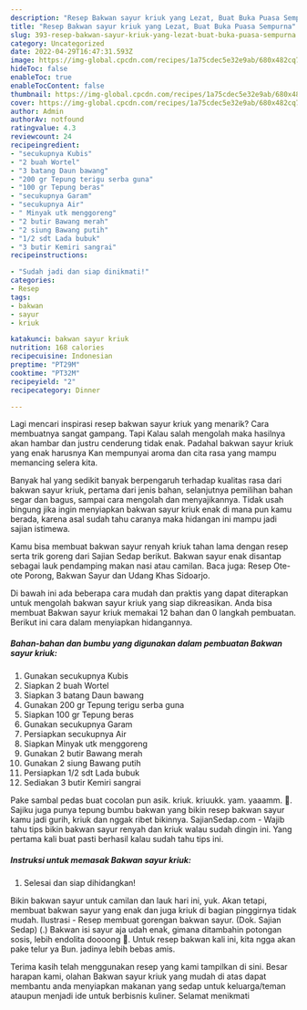 ```yaml
---
description: "Resep Bakwan sayur kriuk yang Lezat, Buat Buka Puasa Sempurna"
title: "Resep Bakwan sayur kriuk yang Lezat, Buat Buka Puasa Sempurna"
slug: 393-resep-bakwan-sayur-kriuk-yang-lezat-buat-buka-puasa-sempurna
category: Uncategorized
date: 2022-04-29T16:47:31.593Z
image: https://img-global.cpcdn.com/recipes/1a75cdec5e32e9ab/680x482cq70/bakwan-sayur-kriuk-foto-resep-utama.jpg
hideToc: false
enableToc: true
enableTocContent: false
thumbnail: https://img-global.cpcdn.com/recipes/1a75cdec5e32e9ab/680x482cq70/bakwan-sayur-kriuk-foto-resep-utama.jpg
cover: https://img-global.cpcdn.com/recipes/1a75cdec5e32e9ab/680x482cq70/bakwan-sayur-kriuk-foto-resep-utama.jpg
author: Admin
authorAv: notfound
ratingvalue: 4.3
reviewcount: 24
recipeingredient:
- "secukupnya Kubis"
- "2 buah Wortel"
- "3 batang Daun bawang"
- "200 gr Tepung terigu serba guna"
- "100 gr Tepung beras"
- "secukupnya Garam"
- "secukupnya Air"
- " Minyak utk menggoreng"
- "2 butir Bawang merah"
- "2 siung Bawang putih"
- "1/2 sdt Lada bubuk"
- "3 butir Kemiri sangrai"
recipeinstructions:

- "Sudah jadi dan siap dinikmati!"
categories:
- Resep
tags:
- bakwan
- sayur
- kriuk

katakunci: bakwan sayur kriuk 
nutrition: 168 calories
recipecuisine: Indonesian
preptime: "PT29M"
cooktime: "PT32M"
recipeyield: "2"
recipecategory: Dinner

---
```



Lagi mencari inspirasi resep bakwan sayur kriuk yang menarik? Cara membuatnya sangat gampang. Tapi Kalau salah mengolah maka hasilnya akan hambar dan justru cenderung tidak enak. Padahal bakwan sayur kriuk yang enak harusnya Kan mempunyai aroma dan cita rasa yang mampu memancing selera kita.


Banyak hal yang sedikit banyak berpengaruh terhadap kualitas rasa dari bakwan sayur kriuk, pertama dari jenis bahan, selanjutnya pemilihan bahan segar dan bagus, sampai cara mengolah dan menyajikannya. Tidak usah bingung jika ingin menyiapkan bakwan sayur kriuk enak di mana pun kamu berada, karena asal sudah tahu caranya maka hidangan ini mampu jadi sajian istimewa.

Kamu bisa membuat bakwan sayur renyah kriuk tahan lama dengan resep serta trik goreng dari Sajian Sedap berikut. Bakwan sayur enak disantap sebagai lauk pendamping makan nasi atau camilan. Baca juga: Resep Ote-ote Porong, Bakwan Sayur dan Udang Khas Sidoarjo.


Di bawah ini ada beberapa cara mudah dan praktis yang dapat diterapkan untuk mengolah bakwan sayur kriuk yang siap dikreasikan. Anda bisa membuat Bakwan sayur kriuk memakai 12 bahan dan 0 langkah pembuatan. Berikut ini cara dalam menyiapkan hidangannya.

<!--inarticleads1-->

##### Bahan-bahan dan bumbu yang digunakan dalam pembuatan Bakwan sayur kriuk:

1. Gunakan secukupnya Kubis
1. Siapkan 2 buah Wortel
1. Siapkan 3 batang Daun bawang
1. Gunakan 200 gr Tepung terigu serba guna
1. Siapkan 100 gr Tepung beras
1. Gunakan secukupnya Garam
1. Persiapkan secukupnya Air
1. Siapkan  Minyak utk menggoreng
1. Gunakan 2 butir Bawang merah
1. Gunakan 2 siung Bawang putih
1. Persiapkan 1/2 sdt Lada bubuk
1. Sediakan 3 butir Kemiri sangrai


Pake sambal pedas buat cocolan pun asik. kriuk. kriuukk. yam. yaaamm. 🤤. Sajiku juga punya tepung bumbu bakwan yang bikin resep bakwan sayur kamu jadi gurih, kriuk dan nggak ribet bikinnya. SajianSedap.com - Wajib tahu tips bikin bakwan sayur renyah dan kriuk walau sudah dingin ini. Yang pertama kali buat pasti berhasil kalau sudah tahu tips ini. 

<!--inarticleads2-->

##### Instruksi untuk memasak Bakwan sayur kriuk:


1. Selesai dan siap dihidangkan!

Bikin bakwan sayur untuk camilan dan lauk hari ini, yuk. Akan tetapi, membuat bakwan sayur yang enak dan juga kriuk di bagian pinggirnya tidak mudah. Ilustrasi - Resep membuat gorengan bakwan sayur. (Dok. Sajian Sedap) (.) Bakwan isi sayur aja udah enak, gimana ditambahin potongan sosis, lebih endolita doooong 🤤. Untuk resep bakwan kali ini, kita ngga akan pake telur ya Bun. jadinya lebih bebas amis. 

Terima kasih telah menggunakan resep yang kami tampilkan di sini. Besar harapan kami, olahan Bakwan sayur kriuk yang mudah di atas dapat membantu anda menyiapkan makanan yang sedap untuk keluarga/teman ataupun menjadi ide untuk berbisnis kuliner. Selamat menikmati
